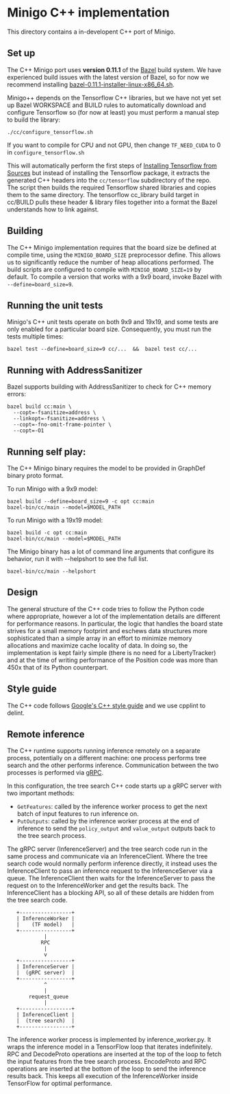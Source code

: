 # Minigo C++ implementation

This directory contains a in-developent C++ port of Minigo.

## Set up

The C++ Minigo port uses __version 0.11.1__ of the [Bazel](https://bazel.build/)
build system. We have experienced build issues with the latest version of Bazel,
so for now we recommend installing
[bazel-0.11.1-installer-linux-x86\_64.sh](https://github.com/bazelbuild/bazel/releases).

Minigo++ depends on the Tensorflow C++ libraries, but we have not yet set up
Bazel WORKSPACE and BUILD rules to automatically download and configure
Tensorflow so (for now at least) you must perform a manual step to build the
library:

```shell
./cc/configure_tensorflow.sh
```

If you want to compile for CPU and not GPU, then change `TF_NEED_CUDA` to 0 in
`configure_tensorflow.sh`

This will automatically perform the first steps of
[Installing Tensorflow from Sources](https://www.tensorflow.org/install/install_sources)
but instead of installing the Tensorflow package, it extracts the generated C++
headers into the `cc/tensorflow` subdirectory of the repo. The script then
builds the required Tensorflow shared libraries and copies them to the same
directory. The tensorflow cc\_library build target in cc/BUILD pulls these
header & library files together into a format the Bazel understands how to link
against.

## Building

The C++ Minigo implementation requires that the board size be defined at compile
time, using the `MINIGO_BOARD_SIZE` preprocessor define. This allows us to
significantly reduce the number of heap allocations performed. The build scripts
are configured to compile with `MINIGO_BOARD_SIZE=19` by default. To compile a
version that works with a 9x9 board, invoke Bazel with `--define=board_size=9`.

## Running the unit tests

Minigo's C++ unit tests operate on both 9x9 and 19x19, and some tests are only
enabled for a particular board size. Consequently, you must run the tests
multiple times:

```shell
bazel test --define=board_size=9 cc/...  &&  bazel test cc/...
```

## Running with AddressSanitizer

Bazel supports building with AddressSanitizer to check for C++ memory errors:

```shell
bazel build cc:main \
  --copt=-fsanitize=address \
  --linkopt=-fsanitize=address \
  --copt=-fno-omit-frame-pointer \
  --copt=-O1
```

## Running self play:

The C++ Minigo binary requires the model to be provided in GraphDef binary
proto format.

To run Minigo with a 9x9 model:

```shell
bazel build --define=board_size=9 -c opt cc:main
bazel-bin/cc/main --model=$MODEL_PATH
```

To run Minigo with a 19x19 model:

```shell
bazel build -c opt cc:main
bazel-bin/cc/main --model=$MODEL_PATH
```

The Minigo binary has a lot of command line arguments that configure its
behavior, run it with --helpshort to see the full list.

```shell
bazel-bin/cc/main --helpshort
```

## Design

The general structure of the C++ code tries to follow the Python code where
appropriate, however a lot of the implementation details are different for
performance reasons. In particular, the logic that handles the board state
strives for a small memory footprint and eschews data structures more
sophisticated than a simple array in an effort to minimize memory allocations
and maximize cache locality of data. In doing so, the implementation is kept
fairly simple (there is no need for a LibertyTracker) and at the time of writing
performance of the Position code was more than 450x that of its Python
counterpart.

## Style guide

The C++ code follows
[Google's C++ style guide](https://github.com/google/styleguide)
and we use cpplint to delint.

## Remote inference

The C++ runtime supports running inference remotely on a separate process,
potentially on a different machine: one process performs tree search and the
other performs inference. Communication between the two processes is performed
via [gRPC](https://grpc.io/).

In this configuration, the tree search C++ code starts up a gRPC server with
two important methods:

 * `GetFeatures`: called by the inference worker process to get the next batch
    of input features to run inference on.
 * `PutOutputs`: called by the inference worker process at the end of inference
    to send the `policy_output` and `value_output` outputs back to the tree
    search process.

The gRPC server (InferenceServer) and the tree search code run in the same
process and communicate via an InferenceClient. Where the tree search code would
normally perform inference directly, it instead uses the InferenceClient to pass
an inference request to the InferenceServer via a queue. The InferenceClient
then waits for the InferenceServer to pass the request on to the InferenceWorker
and get the results back. The InferenceClient has a blocking API, so all of
these details are hidden from the tree search code.

```
   +-----------------+
   | InferenceWorker |
   |    (TF model)   |
   +-----------------+
            |
           RPC
            |
            v
   +-----------------+
   | InferenceServer |
   |  (gRPC server)  |
   +-----------------+
            ^
            |
       request_queue
            |
   +-----------------+
   | InferenceClient |
   |  (tree search)  |
   +-----------------+
```

The inference worker process is implemented by inference\_worker.py. It wraps
the inference model in a TensorFlow loop that iterates indefinitely. RPC and
DecodeProto operations are inserted at the top of the loop to fetch the input
features from the tree search process. EncodeProto and RPC operations are
inserted at the bottom of the loop to send the inference results back. This
keeps all execution of the InferenceWorker inside TensorFlow for optimal
performance.
